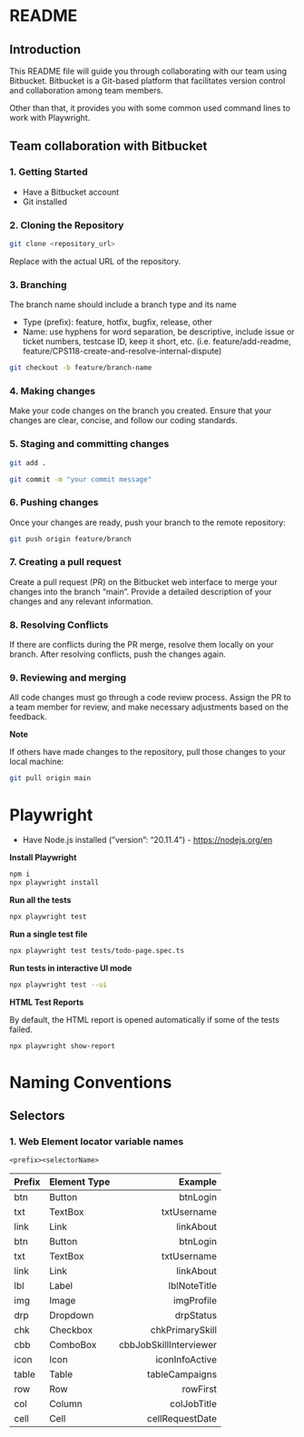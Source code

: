 # README

## **Introduction**

This README file will guide you through collaborating with our team using Bitbucket. Bitbucket is a Git-based platform that facilitates version control and collaboration among team members.

Other than that, it provides you with some common used command lines to work with Playwright.

## Team collaboration with Bitbucket

### 1. Getting Started

- Have a Bitbucket account
- Git installed

### 2. Cloning the Repository

```bash
git clone <repository_url>
```

Replace <repository-url> with the actual URL of the repository.

### 3. Branching

The branch name should include a branch type and its name

- Type (prefix): feature, hotfix, bugfix, release, other
- Name: use hyphens for word separation, be descriptive, include issue or ticket numbers, testcase ID, keep it short, etc. (i.e. feature/add-readme, feature/CPS118-create-and-resolve-internal-dispute)

```bash
git checkout -b feature/branch-name
```

### 4. Making changes

Make your code changes on the branch you created. Ensure that your changes are clear, concise, and follow our coding standards.

### 5. Staging and committing changes

```bash
git add .
```

```bash
git commit -m "your commit message"
```

### 6. Pushing changes

Once your changes are ready, push your branch to the remote repository:

```bash
git push origin feature/branch
```

### 7. Creating a pull request

Create a pull request (PR) on the Bitbucket web interface to merge your changes into the branch “main”. Provide a detailed description of your changes and any relevant information.

### 8. Resolving Conflicts

If there are conflicts during the PR merge, resolve them locally on your branch. After resolving conflicts, push the changes again.

### 9. Reviewing and merging

All code changes must go through a code review process. Assign the PR to a team member for review, and make necessary adjustments based on the feedback.

**Note**

If others have made changes to the repository, pull those changes to your local machine:

```bash
git pull origin main
```

# Playwright

- Have Node.js installed (”version”: “20.11.4”) - https://nodejs.org/en

**Install Playwright**

```bash
npm i
npx playwright install
```

**Run all the tests**

```bash
npx playwright test
```

**Run a single test file**

```bash
npx playwright test tests/todo-page.spec.ts
```

**Run tests in interactive UI mode**

```bash
npx playwright test --ui
```

**HTML Test Reports**

By default, the HTML report is opened automatically if some of the tests failed.

```bash
npx playwright show-report
```

# Naming Conventions

## Selectors

### 1. Web Element locator variable names

`<prefix><selectorName>`

| Prefix | Element Type |                Example |
|--------|:-------------|-----------------------:|
| btn    | Button       |               btnLogin |
| txt    | TextBox      |            txtUsername |
| link   | Link         |              linkAbout |
| btn    | Button       |               btnLogin |
| txt    | TextBox      |            txtUsername |
| link   | Link         |              linkAbout |
| lbl    | Label        |           lblNoteTitle |
| img    | Image        |             imgProfile |
| drp    | Dropdown     |              drpStatus |
| chk    | Checkbox     |        chkPrimarySkill |
| cbb    | ComboBox     | cbbJobSkillInterviewer |
| icon   | Icon         |         iconInfoActive |
| table  | Table        |         tableCampaigns |
| row    | Row          |               rowFirst |
| col    | Column       |            colJobTitle |
| cell   | Cell         |        cellRequestDate |